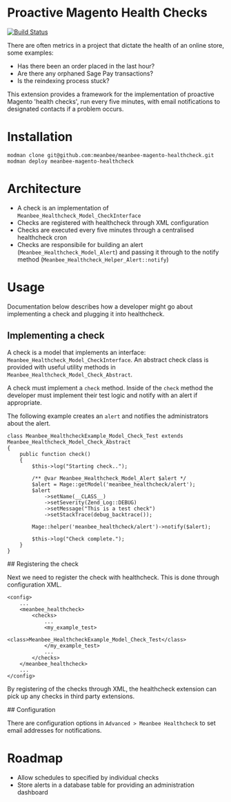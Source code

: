 # Proactive Magento Health Checks

[![Build Status](https://travis-ci.org/meanbee/meanbee-magento-healthcheck.svg)](https://travis-ci.org/meanbee/meanbee-magento-healthcheck)

There are often metrics in a project that dictate the health of an online store, some examples:

* Has there been an order placed in the last hour?
* Are there any orphaned Sage Pay transactions?
* Is the reindexing process stuck?

This extension provides a framework for the implementation of proactive Magento 'health checks', run every five minutes, with email notifications to designated contacts if a problem occurs.

# Installation

    modman clone git@github.com:meanbee/meanbee-magento-healthcheck.git
    modman deploy meanbee-magento-healthcheck

# Architecture

* A check is an implementation of `Meanbee_Healthcheck_Model_CheckInterface`
* Checks are registered with healthcheck through XML configuration
* Checks are executed every five minutes through a centralised healthcheck cron
* Checks are responsibile for building an alert (`Meanbee_Healthcheck_Model_Alert`) and passing it through to the notify method (`Meanbee_Healthcheck_Helper_Alert::notify`)

# Usage

Documentation below describes how a developer might go about implementing a check and plugging it into healthcheck.

## Implementing a check

A check is a model that implements an interface: `Meanbee_Healthcheck_Model_CheckInterface`.  An abstract check class is provided with useful utility methods in `Meanbee_Healthcheck_Model_Check_Abstract`.

A check must implement a `check` method.  Inside of the `check` method the developer must implement their test logic and notify with an alert if appropriate.

The following example creates an `alert` and notifies the administrators about the alert.


    class Meanbee_HealthcheckExample_Model_Check_Test extends Meanbee_Healthcheck_Model_Check_Abstract
    {
        public function check()
        {
            $this->log("Starting check..");

            /** @var Meanbee_Healthcheck_Model_Alert $alert */
            $alert = Mage::getModel('meanbee_healthcheck/alert');
            $alert
                ->setName(__CLASS__)
                ->setSeverity(Zend_Log::DEBUG)
                ->setMessage("This is a test check")
                ->setStackTrace(debug_backtrace());

            Mage::helper('meanbee_healthcheck/alert')->notify($alert);

            $this->log("Check complete.");
        }
    }

## Registering the check
    
Next we need to register the check with healthcheck.  This is done through configuration XML.

    <config>
        ...
        <meanbee_healthcheck>
            <checks>
                ...
                <my_example_test>
                    <class>Meanbee_HealthcheckExample_Model_Check_Test</class>
                </my_example_test>
                ...
            </checks>
        </meanbee_healthcheck>
        ...
    </config>

By registering of the checks through XML, the healthcheck extension can pick up any checks in third party extensions.

## Configuration

There are configuration options in `Advanced > Meanbee Healthcheck` to set email addresses for notifications.

# Roadmap

* Allow schedules to specified by individual checks
* Store alerts in a database table for providing an administration dashboard

